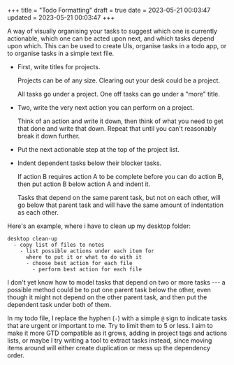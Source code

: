+++
title = "Todo Formatting"
draft = true
date = 2023-05-21 00:03:47
updated = 2023-05-21 00:03:47
+++

A way of visually organising your tasks 
to suggest which one is currently actionable,
which one can be acted upon next,
and which tasks depend upon which.
This can be used to create UIs,
organise tasks in a todo app,
or to organise tasks in a simple text file.

- First, write titles for projects.

  Projects can be of any size.
  Clearing out your desk could be a project.

  All tasks go under a project.
  One off tasks can go under a "more" title.

- Two, write the very next action you can perform on a project.

  Think of an action and write it down,
  then think of what you need to get that done
  and write that down.
  Repeat that until you can't reasonably break it down further.

- Put the next actionable step at the top of the project list.

- Indent dependent tasks below their blocker tasks.
  
  If action B requires action A to be complete
  before you can do action B,
  then put action B below action A and indent it.

  Tasks that depend on the same parent task,
  but not on each other,
  will go below that parent task and will have
  the same amount of indentation as each other.

Here's an example,
where i have to clean up my desktop folder:

```
desktop clean-up
  - copy list of files to notes
    - list possible actions under each item for
      where to put it or what to do with it
      - choose best action for each file
        - perform best action for each file
```

I don't yet know how to model tasks that depend on
two or more tasks ---
a possible method could be to put one parent task below the other,
even though it might not depend on the other parent task,
and then put the dependent task under both of them.

In my todo file, I replace the hyphen (`-`) with a simple `@` sign
to indicate tasks that are urgent or important to me.
Try to limit them to 5 or less.
I aim to make it more GTD compatible as it grows,
adding in project tags and actions lists,
or maybe I try writing a tool to extract tasks instead,
since moving items around will either create duplication
or mess up the dependency order.
